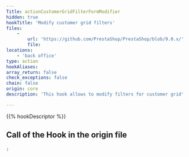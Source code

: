 ```yaml
---
Title: actionCustomerGridFilterFormModifier
hidden: true
hookTitle: 'Modify customer grid filters'
files:
    -
        url: 'https://github.com/PrestaShop/PrestaShop/blob/9.0.x/'
        file: 
locations:
    - 'back office'
type: action
hookAliases: 
array_return: false
check_exceptions: false
chain: false
origin: core
description: 'This hook allows to modify filters for customer grid'

---
```


{{% hookDescriptor %}}

## Call of the Hook in the origin file

```php
;
```
